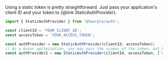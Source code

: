 Using a static token is pretty straightforward. Just pass your application's client ID and your token to {@link StaticAuthProvider}.

```ts twoslash
import { StaticAuthProvider } from '@twurple/auth';

const clientId = 'YOUR_CLIENT_ID';
const accessToken = 'YOUR_ACCESS_TOKEN';

const authProvider = new StaticAuthProvider(clientId, accessToken);
// As a minor optimization, you may pass the scopes of the token, but be sure they're correct in that case!
const authProvider2 = new StaticAuthProvider(clientId, accessToken, ['chat:read', 'chat:edit', 'channel:moderate']);
```
